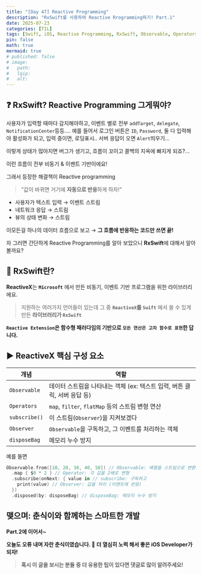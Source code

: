 ```yaml
---
title: "[Day 47] Reactive Programming"
description: "RxSwift를 사용하여 Reactive Rrogramming하기! Part.1"
date: 2025-07-23
categories: [TIL]
tags: [Swift, iOS, Reactive Programming, RxSwift, Observable, Operators, Scheduler, Traits, Subject, Relay, RxCocoa]
pin: false
math: true
mermaid: true
# published: false
# image:
#   path:
#   lqip: 
#   alt: 
---
```


## ❓ RxSwift? Reactive Programming 그게뭐야?

사용자가 입력할 때마다 감지해야하고, 이벤트 별로 전부 `addTarget`, `delegate`, `NotificationCenter`등등....
예를 들어서
로그인 버튼은 `ID`, `Password`, 둘 다 입력해야 활성화가 되고,
입력 중이면, 로딩표시.. 서버 응답이 오면 `Alert`띄우기...

이렇게 상태가 많아지면 버그가 생기고, 흐름이 꼬이고 콜백의 지옥에 빠지게 되죠?...

이런 흐름이 전부 비동기 & 이벤트 기반이에요!

그래서 등장한 해결책이 Reactive programming 
> "값이 바뀌면 거기에 **자동으로 반응**하게 하자!"
- 사용자가 텍스트 입력 → 이벤트 스트림
- 네트워크 응답 → 스트림
- 뷰의 상태 변화 → 스트림

이모든걸 하나의 데이터 흐름으로 보고
→ **그 흐름에 반응하는 코드만 쓰면 끝!**

자 그러면 간단하게 Reactive Programming를 알아 보았으니 **RxSwift**에 대해서 알아볼까요?

## 📌 RxSwift란?

**ReactiveX**는 **`Microsoft`** 에서 만든 비동기, 이벤트 기반 프로그램을 위한 라이브러리에요.

> 지원하는 여러가지 언어들이 있는데 그 중 **`ReactiveX`를 `Swift`** 에서 쓸 수 있게 만든 **라이브러리가 `RxSwift`**

**`Reactive Extension`은 함수형 패러다임의 기반으로 `모든 연산은 고차 함수로 표현`한 답니다.**



## ▶️ ReactiveX 핵심 구성 요소

| 개념 | 역할 |
| --- | --- |
| `Observable` | 데이터 스트림을 나타내는 객체 (ex: 텍스트 입력, 버튼 클릭, 서버 응답 등) |
| `Operators` | `map`, `filter`, `flatMap` 등의 스트림 변형 연산 |
| `subscribe()` | 이 스트림(`Observer`)을 지켜보겠다 |
| `Observer` | `Observable`을 구독하고, 그 이벤트를 처리하는 객체 |
| `disposeBag` | 메모리 누수 방지 |

예를 들면

```swift
Observable.from([10, 20, 30, 40, 50]) // Observable: 배열을 스트림으로 변환
  .map { $0 * 2 } // Operator: 각 값을 2배로 변형
  .subscribe(onNext: { value in // subscribe: 구독하고
    print(value) // Observer: 값을 처리 (이벤트에 반응)
  })
  .disposed(by: disposeBag) // disposeBag: 메모리 누수 방지
```



## 맺으며: 춘식이와 함께하는 스마트한 개발
**Part.2에 이어서~**

**오늘도 오류 내며 자란 춘식이였습니다. 🐾**
**더 열심히 노력 해서 좋은 iOS Developer가 되자!**

> **혹시 이 글을 보시는 분들 중 더 유용한 팁이 있다면 댓글로 많이 알려주세요!**